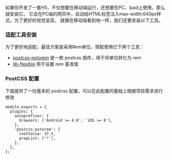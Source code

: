 如果你开发了一套H5，不仅想要在移动端运行，还想要在PC、Ipad上使用，那么就安装它。
它会在PC端的网页中，自动给HTML标签注入max-width:640px样式。为了更好的视觉呈现，
就像在移动端看到地一样，我们还要安装以下工具。

### 适配工具安装


为了更好地适配，最佳方案是采用Rem单位，搭配使用已下两个工具：

- [postcss-pxtorem](https://github.com/cuth/postcss-pxtorem) 是一款 postcss 插件，用于将单位转化为 rem
- [lib-flexible](https://github.com/amfe/lib-flexible) 用于设置 rem 基准值


### PostCSS 配置


下面提供了一份基本的 postcss 配置，可以在此配置的基础上根据项目需求进行修改

```
module.exports = {
  plugins: {
    autoprefixer: {
      browsers: ['Android >= 4.0', 'iOS >= 8'],
    },
    'postcss-pxtorem': {
      rootValue: 37.5,
      propList: ['*'],
    },
  },
};

```